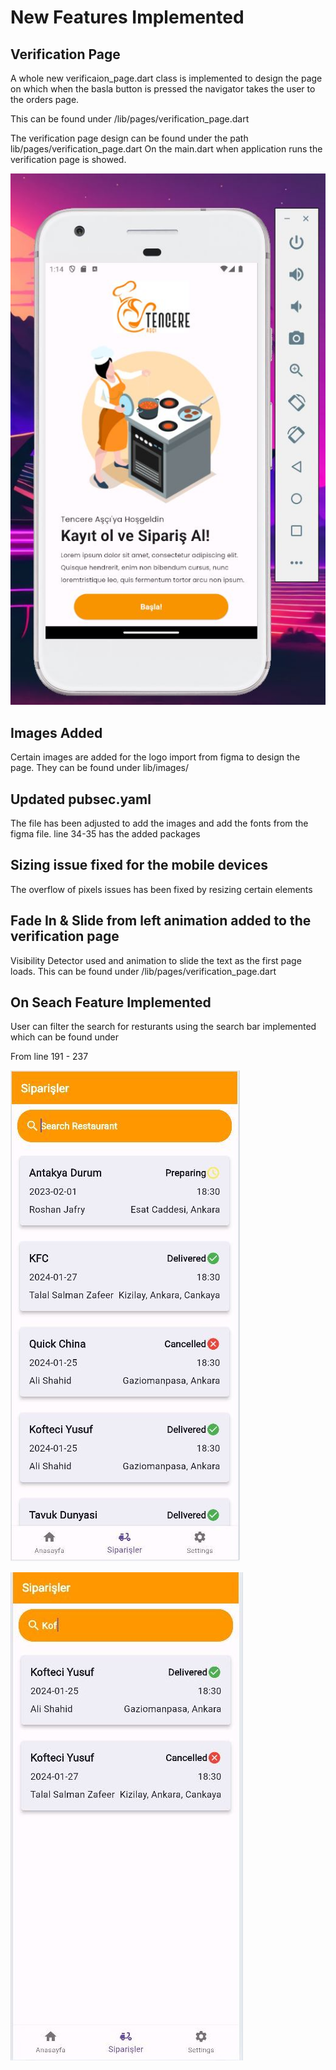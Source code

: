 
# New Features Implemented

## Verification Page
A whole new verificaion_page.dart class is implemented to design the page on which when the basla button is pressed the navigator takes the user to the orders page.

This can be found under /lib/pages/verification_page.dart 

The verification page design can be found under the path lib/pages/verification_page.dart
On the main.dart when application runs the verification page is showed.

![Main Page](./lib/images/first_page.JPG) 

## Images Added 
Certain images are added for the logo import from figma to design the page.
They can be found under lib/images/


## Updated pubsec.yaml 
The file has been adjusted to add the images and add the fonts from the figma file.
line 34-35 has the added packages

## Sizing issue fixed for the mobile devices
The overflow of pixels issues has been fixed by resizing certain elements

## Fade In & Slide from left animation added to the verification page
Visibility Detector used and animation to slide the text as the first page loads.
This can be found under /lib/pages/verification_page.dart 

## On Seach Feature Implemented
User can filter the search for resturants using the search bar implemented which can be found under 


From line 191 - 237

![No Search](./lib/images/no_search.JPG) 

![On Search](./lib/images/on_search.JPG) 







